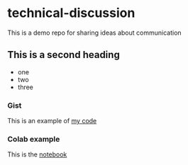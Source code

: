 # technical-discussion
This is a demo repo for sharing ideas about communication 


## This is a second heading

* one
* two
* three

### Gist

This is an example of [my code](https://gist.github.com/gmograby16/b03dbad0b1b1382b46c3eabcc572a527)

### Colab example

This is the [notebook](technical_docs.ipynb)
